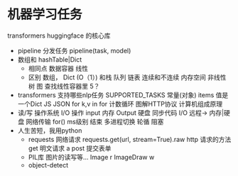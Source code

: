 # 机器学习任务
transformers  huggingface 的核心库
- pipeline 分发任务
    pipeline(task, model)
- 数组和 hashTable|Dict
    - 相同点
        数据容器 线性
    - 区别
        数组， Dict (O（1）) 和栈 队列   链表    连续和不连续    内存空间
        非线性  树  图
        查找线性容器里 5？
- transformers 支持哪些nlp任务
    SUPPORTED_TASKS 常量(对象)
    items 值是一个Dict JS JSON
    for  k,v  in       for 计数循环
    图解HTTP协议
    计算机组成原理
- 读/写   操作系统   I/O 操作  input 内存  Output 硬盘
    同步代码 I/O 远程->  内存|硬盘  网络传输
    for()  ms级别  结束  多进程切换 轮循
    阻塞
- 人生苦短，我用python
    - requests 网络请求
    requests.get(url, stream=True).raw
    http 请求的方法 get 明文请求  a
    post 提交表单
    - PIL库 图片的读写等...
        Image   r
        ImageDraw   w
    - object-detect

